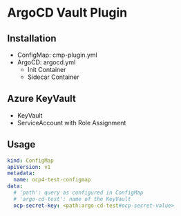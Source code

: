 # ArgoCD Vault Plugin

## Installation

- ConfigMap: cmp-plugin.yml
- ArgoCD: argocd.yml
  - Init Container
  - Sidecar Container

## Azure KeyVault

- KeyVault
- ServiceAccount with Role Assignment

## Usage

```yaml
kind: ConfigMap
apiVersion: v1
metadata:
  name: ocp4-test-configmap
data:
  # 'path': query as configured in ConfigMap
  # 'argo-cd-test': name of the KeyVault
  ocp-secret-key: <path:argo-cd-test#ocp-secret-value>
```
